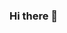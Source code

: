 ### Hi there 👋

<!--
**rdanyell/rdanyell** is a ✨ _special_ ✨ repository because its `README.md` (this file) appears on your GitHub profile.

Here are some ideas to get you started:

- 🔭 I’m currently a student of School 21 and I'm loving IT! https://profile.intra.42.fr/users/rdanyell
- 🌱 I’m currently learning Data Science and it looks exciting
- 📫 How to reach me: t.me/rdanyell
- ⚡ Fun fact: ...
